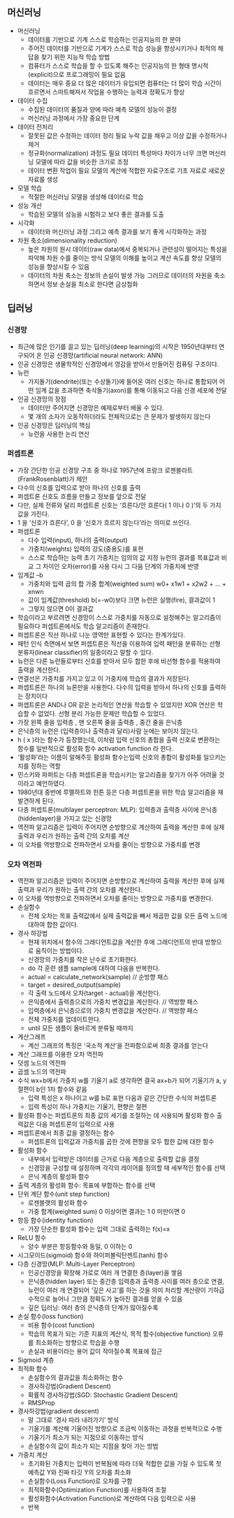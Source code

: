 ## 머신러닝
 - 머신러닝
    - 데이터를 기반으로 기계 스스로 학습하는 인공지능의 한 분야
    - 주어진 데이터를 기반으로 기계가 스스로 학습
        성능을 향상시키거나 최적의 해답을 찾기 위한 지능적 학습 방법
    - 컴퓨터가 스스로 학습을 할 수 있도록 해주는 인공지능의 한 형태
        명시적(explicit)으로 프로그래밍이 필요 없음
    - 데이터는 매우 중요
        더 많은 데이터가 유입되면 컴퓨터는 더 많이 학습
        시간이 흐르면서 스마트해져서 작업을 수행하는 능력과 정확도가 향상
 - 데이터 수집
    - 수집된 데이터의 품질과 양에 따라
        예측 모델의 성능이 결정
    - 머신러닝 과정에서 가장 중요한 단계
 - 데이터 전처리
    - 잘못된 값은 수정하는 데이터 정리 필요
        누락 값을 채우고
        이상 값을 수정하거나 제거
    - 정규화(normalization) 과정도 필요
        데이터 특성마다 차이가 너무 크면
        머신러닝 모델에 따라 값을 비슷한 크기로 조정
    - 데이터 변환 작업이 필요
        모델의 계산에 적합한 자료구조로
        기초 자료로 새로운 자료를 생성
 - 모델 학습
    - 적절한 머신러닝 모델을 생성해 데이터로 학습
 - 성능 개선
    - 학습된 모델의 성능을 시험하고 보다 좋은 결과를 도출
 - 시각화
    - 데이터와 머신러닝 과정 그리고 예측 결과를 보기 좋게 시각화하는 과정
 - 차원 축소(dimensionality reduction)
    - 높은 차원의 원시 데이터(raw data)에서 중복되거나 관련성이 떨어지는 특성을 파악해
        차원 수를 줄이는 방식
        모델의 이해를 높이고 계산 속도를 향상
        모델의 성능을 향상시킬 수 있음
    - 데이터의 차원 축소는 정보의 손실이 발생 가능
        그러므로 데이터의 차원을 축소하면서 정보 손실을 최소로 한다면 금상첨화


## 딥러닝
### 신경망
 - 최근에 많은 인기를 끌고 있는 딥러닝(deep learning)의 시작은 1950년대부터 연구되어 온 인공 신경망(artificial neural network: ANN)
 - 인공 신경망은 생물학적인 신경망에서 영감을 받아서 만들어진 컴퓨팅 구조이다.
 - 뉴런
    - 가지돌기(dendrite)(또는 수상돌기)에 들어온 여러 신호는 하나로 통합되어
        어떤 임계 값을 초과하면 축삭돌기(axon)를 통해 이동되고 다음 신경 세포에 전달
 - 인공 신경망의 장점
    - 데이터만 주어지면 신경망은 예제로부터 배울 수 있다.
    - 몇 개의 소자가 오동작하더라도 전체적으로는 큰 문제가 발생하지 않는다
 - 인공 신경망은 딥러닝의 핵심
    - 뉴런을 사용한 논리 연산


### 퍼셉트론
 - 가장 간단한 인공 신경망 구조 중 하나로 1957년에 프랑크 로젠블라트(FrankRosenblatt)가 제안
 - 다수의 신호를 입력으로 받아 하나의 신호를 출력
 - 퍼셉트론 신호도 흐름을 만들고 정보를 앞으로 전달
 - 다만, 실제 전류와 달리 퍼셉트론 신호는 ‘흐른다/안 흐른다( 1 이나 0 )’의 두 가지 값을 가진다.
 - 1 을 ‘신호가 흐른다’, 0 을 ‘신호가 흐르지 않는다’라는 의미로 쓰인다.
 - 퍼셉트론
    - 다수 입력(input), 하나의 출력(output)
    - 가중치(weights)
        입력의 강도(중용도)를 표현
    - 스스로 학습하는 능력
        초기 가중치는 임의의 값 지정
        뉴런의 결과를 목표값과 비교
        그 차이인 오차(error)를 사용
        다시 그 다음 단계의 가중치에 반영
 - 임계값 –b
    - 가중치와 입력 곱의 합
        가중 합계(weighted sum)
        w0+ x1w1 + x2w2 + … + xnwn
    - 값이 임계값(threshold) b(=-w0)보다 크면
        뉴런은 실행(fire), 결과값이 1
    - 그렇지 않으면
        0이 결과값
 - 학습이라고 부르려면 신경망이 스스로 가중치를 자동으로 설정해주는 알고리즘이 필요하다 퍼셉트론에서도 학습 알고리즘이 존재한다.
 - 퍼셉트론은 직선 하나로 나눈 영역만 표현할 수 있다는 한계가있다.
 - 패턴 인식 측면에서 보면 퍼셉트론은 직선을 이용하여 입력 패턴을 분류하는 선형 분류자(linear classifier)의 일종이라고 말할 수 있다.
 - 뉴런은 다른 뉴런들로부터 신호를 받아서 모두 합한 후에 비선형 함수를 적용하여 출력을 계산한다.
 - 연결선은 가중치를 가지고 있고 이 가중치에 학습의 결과가 저장된다.
 - 퍼셉트론은 하나의 뉴론만을 사용한다. 다수의 입력을 받아서 하나의 신호를 출력하는 장치이다
 - 퍼셉트론은 AND나 OR 같은 논리적인 연산을 학습할 수 있었지만 XOR 연산은 학습할 수 없었다. 선형 분리 가능한 문제만 학습할 수 있었다.
 - 가장 왼쪽 줄을 입력층 , 맨 오른쪽 줄을 출력층 , 중간 줄을 은닉층
 - 은닉층의 뉴런은 (입력층이나 출력층과 달리)사람 눈에는 보이지 않는다.
 - h ( x )라는 함수가 등장했는데, 이처럼 입력 신호의 총합을 출력 신호로 변환하는 함수를 일반적으로 활성화 함수 activation function 라 한다.
 - ‘활성화’라는 이름이 말해주듯 활성화 함수는입력 신호의 총합이 활성화를 일으키는지를 정하는 역할
 - 민스키와 파퍼트는 다층 퍼셉트론을 학습시키는 알고리즘을 찾기가 아주 어려울 것이라고 예언하였다.
 - 1980년대 중반에 루멜하트와 힌튼 등은 다층 퍼셉트론을 위한 학습 알고리즘을 재발견하게 된다.
 - 다층 퍼셉트론(multilayer perceptron: MLP): 입력층과 출력층 사이에 은닉층(hiddenlayer)을 가지고 있는 신경망
 - 역전파 알고리즘은 입력이 주어지면 순방향으로 계산하여 출력을 계산한 후에 실제 출력과 우리가 원하는 출력 간의 오차를 계산
 - 이 오차를 역방향으로 전파하면서 오차를 줄이는 방향으로 가중치를 변경


### 오차 역전파
 - 역전파 알고리즘은 입력이 주어지면 순방향으로 계산하여 출력을 계산한 후에 실제 출력과 우리가 원하는 출력 간의 오차를 계산한다.
 - 이 오차를 역방향으로 전파하면서 오차를 줄이는 방향으로 가중치를 변경한다.
 - 손실함수
    - 전체 오차는 목표 출력값에서 실제 출력값을 빼서 제곱한 값을 모든 출력 노드에 대하여 합한 값이다.
 - 경사 하강법
    - 현재 위치에서 함수의 그래디언트값을 계산한 후에 그래디언트의 반대 방향으로 움직이는 방법이다.
    - 신경망의 가중치를 작은 난수로 초기화한다.
    - do 각 훈련 샘플 sample에 대하여 다음을 반복한다.
    - actual = calculate_network(sample) // 순방향 패스
    - target = desired_output(sample)
    - 각 출력 노드에서 오차(target - actual)을 계산한다.
    - 은익층에서 출력층으로의 가중치 변경값을 계산한다. // 역방향 패스
    - 입력층에서 은닉층으로의 가중치 변경값을 계산한다. // 역방향 패스
    - 전체 가중치를 업데이트한다.
    - until 모든 샘플이 올바르게 분류될 때까지
 - 계산그래프
    - 계산 그래프의 특징은 ‘국소적 계산’을 전파함으로써 최종 결과를 얻는다
 - 계산 그래프를 이용한 오차 역전파
 - 덧셈 노드의 역전파
 - 곱셈 노드의 역전파
 - 수식 wx+b에서 가중치 w를 기울기 a로 생각하면 결국 ax+b가 되어 기울기가 a, y절편이 b인 1차 함수와 같음
    - 입력 특성은 x 하나이고 w를 b로 표현
        다음과 같은 간단한 수식의 퍼셉트론
    - 입력 특성이 하나
        가중치는 기울기, 편향은 절편
 - 활성화 함수는 퍼셉트론의 최종 값의 세기를 조절하는 데 사용되며 활성화 함수 출력값은 다음 퍼셉트론의 입력으로 사용
 - 퍼셉트론에서 최종 값을 결정하는 함수
    - 퍼셉트론의 입력값과 가중치를 곱한 것에 편향을 모두 합한 값에 대한 함수
 - 활성화 함수
    - 내부에서 입력받은 데이터를 근거로 다음 계층으로 출력할 값을 결정
    - 신경망을 구성할 때 설정하며 각각의 레이어를 정의할 때 세부적인 함수를 선택
    - 은닉 계층의 활성화 함수
 - 출력 계층의 활성화 함수: 목표에 부합하는 함수를 선택
 - 단위 계단 함수(unit step function)
    - 로젠블랫의 활성화 함수
    - 가중 합계(weighted sum)
        0 이상이면 결과는 1
        0 미만이면 0
 - 항등 함수(identity function)
    - 가장 단순한 활성화 함수는 입력 그대로 출력하는 f(x)=x
 - ReLU 함수
    - 양수 부분은 항등함수와 동일, 0 이하는 0
 - 시그모이드(sigmoid) 함수와 하이퍼볼릭탄젠트(tanh) 함수
 - 다층 신경망(MLP: Multi-Layer Perceptron)
    - 인공신경망을 확장해 가로로 여러 개 연결한 층(layer)을 쌓음
    - 은닉층(hidden layer) 또는 중간층
        입력층과 출력층 사이를 여러 층으로 연결, 뉴런이 여러 개 연결되어 ‘깊은 사고’를 하는 것을 의미
        처리할 계산량이 기하급수적으로 늘어나 그만큼 정확도가 높아진 결과를 얻을 수 있음
    - 깊은 딥러닝: 여러 층의 은닉층의 단계가 많아질수록
 - 손실 함수(loss function)
    - 비용 함수(cost function)
    - 학습의 목표가 되는 기준 지표의 계산식, 목적 함수(objective function)
        오류를 최소화하는 방향으로 학습을 수행
    - 손실과 비용이라는 용어
        값이 작아질수록 목표에 접근
 - Sigmoid 계층
 - 최적화 함수
    - 손실함수의 결과값을 최소화하는 함수
    - 경사하강법(Gradient Descent)
    - 확률적 경사하강법(SGD: Stochastic Gradient Descent)
    - RMSProp
 - 경사하강법(gradient descent)
    - 말 그대로 ‘경사 따라 내려가기’ 방식
    - 기울기를 계산해 기울어진 방향으로 조금씩 이동하는 과정을 반복적으로 수행
    - 기울기가 최소가 되는 지점으로 이동하는 방식
    - 손실함수의 값이 최소가 되는 지점을 찾아 가는 방법
 - 가중치 계산
    - 초기화된 가중치는 입력이 반복됨에 따라 더욱 적합한 값을 가질 수 있도록 첫 예측값 Y와 진짜 타깃 Y의 오차를 최소화
    - 손실함수(Loss Function)로 오차를 구함
    - 최적화함수(Optimization Function)를 사용하여 조절
    - 활성화함수(Activation Function)로 계산하여 다음 입력으로 사용
    - 반복